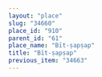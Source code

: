 ```yaml
---
layout: "place"
slug: "34660"
place_id: "910"
parent_id: "61"
place_name: "Bīt-ṣapṣap"
title: "Bīt-ṣapṣap"
previous_item: "34663"
---
```

